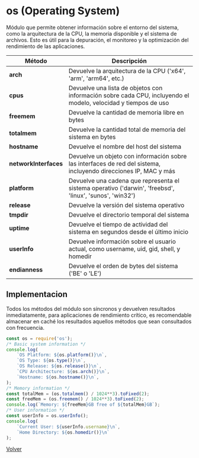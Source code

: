 # os (Operating System)

Módulo que permite obtener información sobre el entorno del sistema, como la arquitectura de la CPU, la memoria disponible y el sistema de archivos. Esto es útil para la depuración, el monitoreo y la optimización del rendimiento de las aplicaciones.

| Método | Descripción |
|--|--|
| __arch__ | Devuelve la arquitectura de la CPU ('x64', 'arm', 'arm64', etc.) |
| __cpus__ | Devuelve una lista de objetos con información sobre cada CPU, incluyendo el modelo, velocidad y tiempos de uso |
| __freemem__ | Devuelve la cantidad de memoria libre en bytes |
| __totalmem__ | Devuelve la cantidad total de memoria del sistema en bytes |
| __hostname__ | Devuelve el nombre del host del sistema |
| __networkInterfaces__ | Devuelve un objeto con información sobre las interfaces de red del sistema, incluyendo direcciones IP, MAC y más |
| __platform__ | Devuelve una cadena que representa el sistema operativo ('darwin', 'freebsd', 'linux', 'sunos', 'win32') |
| __release__ | Devuelve la versión del sistema operativo |
| __tmpdir__ | Devuelve el directorio temporal del sistema |
| __uptime__ | Devuelve el tiempo de actividad del sistema en segundos desde el último inicio |
| __userInfo__ | Devuelve información sobre el usuario actual, como username, uid, gid, shell, y homedir |
| __endianness__ | Devuelve el orden de bytes del sistema ('BE' o 'LE') |

## Implementacion

Todos los métodos del módulo son síncronos y devuelven resultados inmediatamente, para aplicaciones de rendimiento crítico, es recomendable almacenar en caché los resultados aquellos métodos que sean consultados con frecuencia.

```js
const os = require('os');
/* Basic system information */
console.log(
    `OS Platform: ${os.platform()}\n`,
    `OS Type: ${os.type()}\n`,
    `OS Release: ${os.release()}\n`,
    `CPU Architecture: ${os.arch()}\n`,
    `Hostname: ${os.hostname()}\n`,
);
/* Memory information */
const totalMem = (os.totalmem() / 1024**3).toFixed(2);
const freeMem = (os.freemem() / 1024**3).toFixed(2);
console.log(`Memory: ${freeMem}GB free of ${totalMem}GB`);
/* User information */
const userInfo = os.userInfo();
console.log(
    `Current User: ${userInfo.username}\n`,
    `Home Directory: ${os.homedir()}\n`
);
```

[Volver](/readme.md)